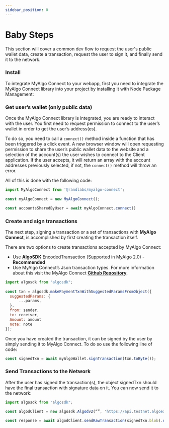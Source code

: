 ```yaml
---
sidebar_position: 0
---
```


# Baby Steps

This section will cover a common dev flow to request the user's public wallet data, create a transaction, request the user to sign it, and finally send it to the network.

### Install

To integrate MyAlgo Connect to your webapp, first you need to integrate the MyAlgo Connect library into your project by installing it with Node Package Management:

### Get user’s wallet (only public data)

Once the MyAlgo Connect library is integrated, you are ready to interact with the user.
You first need to request permission to connect to the user’s wallet in order to get the user’s address(es).

To do so, you need to call a `connect()` method inside a function that has been triggered by a click event. A new browser window will open requesting permission to share the user’s public wallet data to the website and a selection of the account(s) the user wishes to connect to the Client application. If the user accepts, it will return an array with the account addresses previously selected, if not, the `connect()` method will throw an error.

All of this is done with the following code:

```jsx
import MyAlgoConnect from '@randlabs/myalgo-connect';
 
const myAlgoConnect = new MyAlgoConnect();

const accountsSharedByUser = await myAlgoConnect.connect()
```

### Create and sign transactions

The next step, signing a transaction or a set of transactions with **MyAlgo Connect**, is accomplished by first creating the transaction itself.

There are two options to create transactions accepted by MyAlgo Connect:

* Use **[AlgoSDK](https://www.npmjs.com/package/algosdk)** EncodedTransaction (Supported in MyAlgo 2.0) - **Recommended**
* Use MyAlgo Connect’s Json transaction types. For more information about this visit the MyAlgo Connect **[Github Repository](https://github.com/randlabs/myalgo-connect)**.

```jsx
import algosdk from "algosdk";
 
const txn = algosdk.makePaymentTxnWithSuggestedParamsFromObject({
  suggestedParams: {
      ...params,
  },
  from: sender,
  to: receiver,
  Amount: amount
  note: note
});
```

Once you have created the transaction, it can be signed by the user by simply sending it to MyAlgo Connect. To do so use the following line of code: 

```jsx
const signedTxn = await myAlgoWallet.signTransaction(txn.toByte());
```

### Send Transactions to the Network

After the user has signed the transaction(s), the object signedTxn should have the final transaction with signature data on it. You can now send it to the network:


```jsx
import algosdk from "algosdk";

const algodClient = new algosdk.Algodv2(“”, 'https://api.testnet.algoexplorer.io', '');

const response = await algodClient.sendRawTransaction(signedTxn.blob).do();
```
